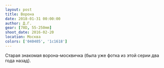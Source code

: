 ```yaml
---
layout: post
title: Ворона
date: 2018-01-31 00:00:00
author: Д.Г.
gear: [70D, 55-250mm]
shoot_date: 2016-02-20
location: Москва
colors: ['040405', '1c1618']
---
```

Старая знакомая ворона-москвичка (была уже фотка из этой серии два года назад).
